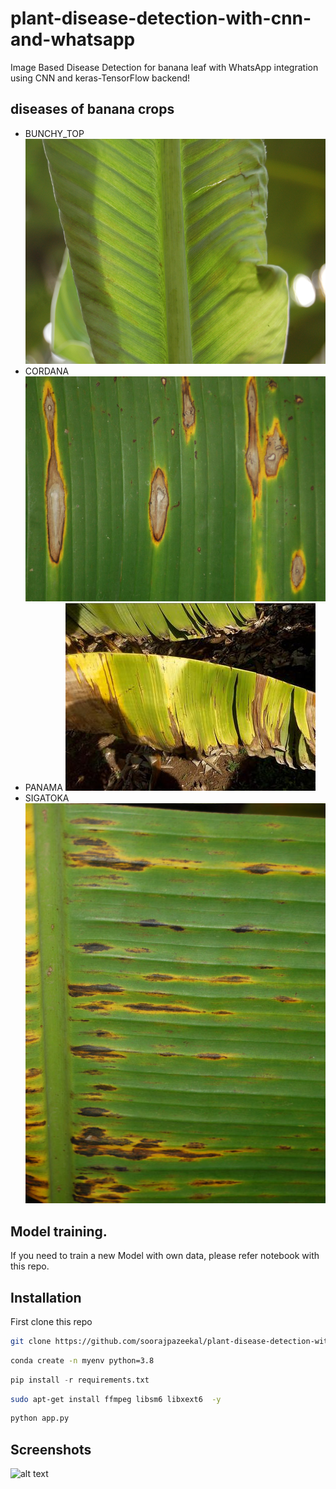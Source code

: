 # plant-disease-detection-with-cnn-and-whatsapp
Image Based Disease Detection for banana leaf with WhatsApp integration using CNN and keras-TensorFlow backend! 


## diseases of banana crops
- BUNCHY_TOP
  ![BUNCHY_TOP](https://raw.githubusercontent.com/soorajpazeekal/plant-disease-detection-with-cnn-and-whatsapp/main/valid/BUNCHY_TOP/001.jpg)
- CORDANA
  ![CORDANA](https://raw.githubusercontent.com/soorajpazeekal/plant-disease-detection-with-cnn-and-whatsapp/main/valid/CORDANA/001.jpg)
- PANAMA
  ![PANAMA](https://raw.githubusercontent.com/soorajpazeekal/plant-disease-detection-with-cnn-and-whatsapp/main/valid/PANAMA/001.jpg)
- SIGATOKA
  ![SIGATOKA](https://raw.githubusercontent.com/soorajpazeekal/plant-disease-detection-with-cnn-and-whatsapp/main/valid/SIGATOKA/001.jpg)

## Model training.
If you need to train a new Model with own data, please refer notebook with this repo.

## Installation

First clone this repo

```bash
git clone https://github.com/soorajpazeekal/plant-disease-detection-with-cnn-and-whatsapp.git
```
```bash
conda create -n myenv python=3.8
```
```python
pip install -r requirements.txt
```
```bash
sudo apt-get install ffmpeg libsm6 libxext6  -y
```
```python
python app.py
```

## Screenshots
![alt text](https://github.com/soorajpazeekal/plant-disease-detection-with-cnn-and-whatsapp/blob/main/screenshot-poc.gif)
